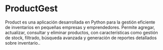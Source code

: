 # ProductGest
Product es una aplicación desarrollada en Python para la gestión eficiente de inventarios en pequeñas empresas y emprendedores. Permite agregar, actualizar, consultar y eliminar productos, con características como gestión de stock, filtrado, búsqueda avanzada y generación de reportes detallados sobre inventario.. 
